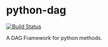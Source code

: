 # python-dag

[![Build Status](https://travis-ci.org/tokejepsen/python-dag.svg?branch=travis)](https://travis-ci.org/tokejepsen/python-dag)

A DAG Framework for python methods.
